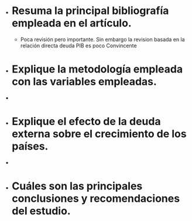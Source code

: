 - # Resuma la principal bibliografía empleada en el artículo.
	- Poca revisión pero importante. Sin embargo la revision basada en la relación directa deuda PIB es poco Convincente
- # Explique la metodología empleada con las variables empleadas.
-
- # Explique el efecto de la deuda externa sobre el crecimiento de los países.
-
- # Cuáles son las principales conclusiones y recomendaciones del estudio.